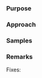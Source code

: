 <!--
Thanks for contributing! Here are some tips you can follow to help us incorporate your contribution quickly and easily:
1. If this is your first time, please read our contributor guidelines:
    - https://streampipes.apache.org/getinvolved.html
    - https://cwiki.apache.org/confluence/display/STREAMPIPES/Getting+Started
2. Make sure the PR title is formatted like: `[STREAMPIPES-<Jira issue #>] PR title ...`
3. If the PR is unfinished, add '[WIP]' in your PR title, e.g., `[WIP][STREAMPIPES-<Jira issue #>] PR title ...`.
4. Please write your PR title to summarize what this PR proposes/fixes.
5. Be sure to keep the PR description updated to reflect all changes.
6. If possible, provide a concise example to reproduce the issue for a faster review.
7. Make sure tests pass via `mvn clean install`.
8. (Optional) If the contribution is large, please file an Apache ICLA
    - http://apache.org/licenses/icla.pdf
-->

### Purpose
<!--
Please clarify what changes you are proposing and describe how those changes will address the issue.
-->

### Approach
<!--
Describe how you are implementing the solutions along with the design details.
-->

### Samples
<!--
Provide high-level details about the samples related to this feature.
-->

### Remarks
<!--
List related issues/PRs, link to discussions in the mailing list, todo items, or any other notes related to the PR.
-->
Fixes: <Jira issue link>
